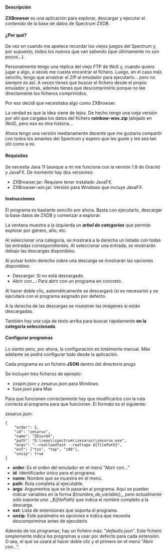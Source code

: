 #### Descripción
**ZXBrowser** es una aplicación para explorar, descargar y ejecutar el contenido de la base de datos de Spectrum ZXDB.

#### ¿Por qué?
De vez en cuando me apetece recordar los viejos juegos del Spectrum y, por supuesto, todos los nuevos que van saliendo
(que últimamente no son pocos...).

Personalmente tengo una réplica del viejo FTP de WoS y, cuando quiero jugar a algo, a
veces me cuesta encontrar el fichero. Luego, en el caso más sencillo, tengo que arrastrar el ZIP al emulador para
ejecutarlo... pero no siempre es así. A veces tienes que buscar el fichero desde el propio emulador y otras, además
tienes que descomprimirlo porque no lee directamente los ficheros comprimidos.

Por eso decidí que necesitaba algo como ZXBrowser.

La verdad es que la idea viene de lejos. De hecho tengo una vieja versión por ahí que cargaba los datos del fichero
**rainbow-wos.zip** (alojado en WoS), pero eso es otra historia...

Ahora tengo una versión medianamente decente que me gustaría compartir con todos los amantes del Spectrum y espero que
les guste y les sea tan útil como a mí.

#### Requisitos
Se necesita Java 11 (aunque a mí me funciona con la versión 1.8 de Oracle) y JavaFX.
De momento hay dos versiones:
- ZXBrowser.jar: Requiere tener instalado JavaFX.
- ZXBrowser-win.jar: Versión para Windows que incluye JavaFX.

#### Instrucciones
El programa es bastante sencillo por ahora. Basta con ejecutarlo, descargar la base datos de ZXDB y comenzar a explorar.

La ventana muestra a la izquierda un _**arbol de categorías**_ que permite explorar por género, año, etc.

Al seleccionar una categoría, se mostrará a la derecha un listado con todas las entradas correspondientes. Al
seleccionar una entrada, se mostrarán debajo las descargas disponibles.

Al pulsar botón derecho sobre una descarga se mostrarán las opciones disponibles:
- Descargar: Si no está descargado.
- Abrir con...: Para abrir con un programa en concreto.

Al hacer doble clic, automáticamente se descargará (si es necesario) y se ejecutará con el programa asignado por
defecto.

A la derecha de las descargas se muestran las imágenes si están descargadas.

También hay una caja de texto arriba para buscar rápidamente **en la categoría seleccionada**.

#### Configurar programas
Lo siento pero, por ahora, la configuración es totalmente manual. Más adelante se podrá configurar todo desde la
aplicación.

Cada programa es un fichero **JSON** dentro del directorio _progs_

Se incluyen tres ficheros de ejemplo:
- zxspin.json y zesarux.json para Windows
- fuse.json para Mac

Para que funcionen correctamente hay que modificarlos con la ruta correcta al programa para que funcionen. El formato es
el siguiente: 

zesarux.json:
```
{
    "order": 2,
    "id": "zesarux",
    "name": "ZEsarUX",
    "path": "D:\\emu\\spectrum\\zesarux\\zesarux.exe",
    "args": "--realloadfast --realtape ${filePath}",
    "ext": ["tzx", "tap", "z80"],
    "unzip": true
}
```
- **order**: Es el orden del emulador en el menú "Abrir con..."
- **id**: Identificador único para el programa.
- **name**: Nombre que se muestra en el menú.
- **path**: Ruta completa al ejecutable.
- **args**: Argumentos que se le pasarán al programa. Aquí se pueden indicar variables en la forma _${nombre_de_variable}_,
    pero actualmente sólo soporta una: _${filePath}_ que indica el nombre completo a la descarga.
- **ext**: Lista de extensiones que soporta el programa.
- **unzip**: Este parámetro es opciones e indica que necesita descomprimirse antes de ejecutarlo.

Además de los programas, hay un fichero más: "_defaults.json_". Este fichero simplemente indica los programas a usar por
defecto para cada extensión. O sea, el que se usará al hacer doble clic y el primero en el menú "Abrir con...".
